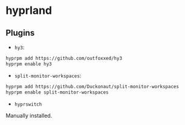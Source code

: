 # hyprland

## Plugins

- `hy3`:

```sh
hyprpm add https://github.com/outfoxxed/hy3
hyprpm enable hy3
```

- `split-monitor-workspaces`:

```sh
hyprpm add https://github.com/Duckonaut/split-monitor-workspaces
hyprpm enable split-monitor-workspaces
```

- `hyprswitch`

Manually installed.
